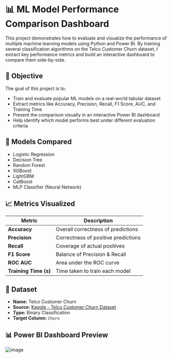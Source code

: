 # 📊 ML Model Performance Comparison Dashboard

This project demonstrates how to evaluate and visualize the performance of multiple machine learning models using Python and Power BI. By training several classification algorithms on the Telco Customer Churn dataset, I extract key performance metrics and build an interactive dashboard to compare them side-by-side.


## 🚀 Objective

The goal of this project is to:

- Train and evaluate popular ML models on a real-world tabular dataset
- Extract metrics like Accuracy, Precision, Recall, F1 Score, AUC, and Training Time
- Present the comparison visually in an interactive Power BI dashboard
- Help identify which model performs best under different evaluation criteria

## 🧠 Models Compared

- Logistic Regression
- Decision Tree
- Random Forest
- XGBoost
- LightGBM
- CatBoost
- MLP Classifier (Neural Network)


## 📈 Metrics Visualized

| Metric | Description |
|--------|-------------|
| **Accuracy** | Overall correctness of predictions |
| **Precision** | Correctness of positive predictions |
| **Recall** | Coverage of actual positives |
| **F1 Score** | Balance of Precision & Recall |
| **ROC AUC** | Area under the ROC curve |
| **Training Time (s)** | Time taken to train each model |



## 🧾 Dataset

- **Name:** Telco Customer Churn
- **Source:** [Kaggle - Telco Customer Churn Dataset](https://www.kaggle.com/datasets/blastchar/telco-customer-churn)
- **Type:** Binary Classification
- **Target Column:** `Churn`


## 📊 Power BI Dashboard Preview

![image](https://github.com/user-attachments/assets/720a72b5-e09c-4c30-ba56-37ba79be65b0)




